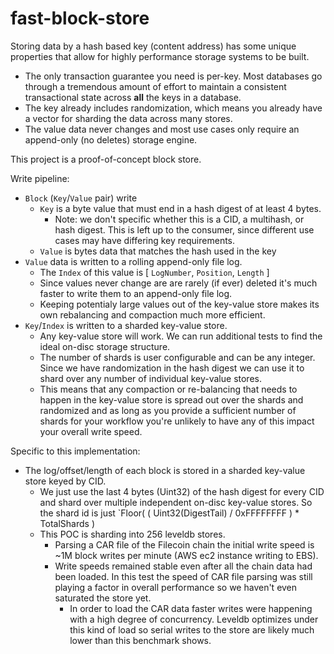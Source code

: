 # fast-block-store

Storing data by a hash based key (content address) has some
unique properties that allow for highly performance storage
systems to be built.

* The only transaction guarantee you need is per-key. Most
  databases go through a tremendous amount of effort to
  maintain a consistent transactional state across **all**
  the keys in a database.
* The key already includes randomization, which means you
  already have a vector for sharding the data across many stores.
* The value data never changes and most use cases only require
  an append-only (no deletes) storage engine.

This project is a proof-of-concept block store.

Write pipeline:

* `Block` (`Key`/`Value` pair) write
  * `Key` is a byte value that must end in a hash digest of at least 4 bytes.
    * Note: we don't specific whether this is a CID, a multihash, or hash digest.
      This is left up to the consumer, since different use cases may have differing
      key requirements.
  * `Value` is bytes data that matches the hash used in the key
* `Value` data is written to a rolling append-only file log.
  * The `Index` of this value is [ `LogNumber`, `Position`, `Length` ]
  * Since values never change are are rarely (if ever) deleted it's much faster
    to write them to an append-only file log.
  * Keeping potentialy large values out of the key-value store makes its own rebalancing
    and compaction much more efficient.
* `Key`/`Index` is written to a sharded key-value store.
  * Any key-value store will work.
    We can run additional tests to find the ideal on-disc storage structure.
  * The number of shards is user configurable and can be any integer. Since we have
    randomization in the hash digest we can use it to shard over any number of individual
    key-value stores.
  * This means that any compaction or re-balancing that needs to happen in the key-value store
    is spread out over the shards and randomized and as long as you provide a sufficient number
    of shards for your workflow you're unlikely to have any of this impact your overall write speed.

Specific to this implementation:

* The log/offset/length of each block is stored in a sharded key-value store keyed by CID.
  * We just use the last 4 bytes (Uint32) of the hash digest for every CID and shard over
    multiple independent on-disc key-value stores. So the shard id is just `Floor( ( Uint32(DigestTail) / 0xFFFFFFFF ) * TotalShards )
  * This POC is sharding into 256 leveldb stores.
    * Parsing a CAR file of the Filecoin chain the initial write speed is ~1M block writes per minute (AWS ec2 instance writing to EBS).
    * Write speeds remained stable even after all the chain data had been loaded. In this test the speed
    of CAR file parsing was still playing a factor in overall performance so we haven't even saturated the
    store yet.
      * In order to load the CAR data faster writes were happening with a high degree of concurrency. Leveldb
      optimizes under this kind of load so serial writes to the store are likely much lower than this benchmark
      shows.
